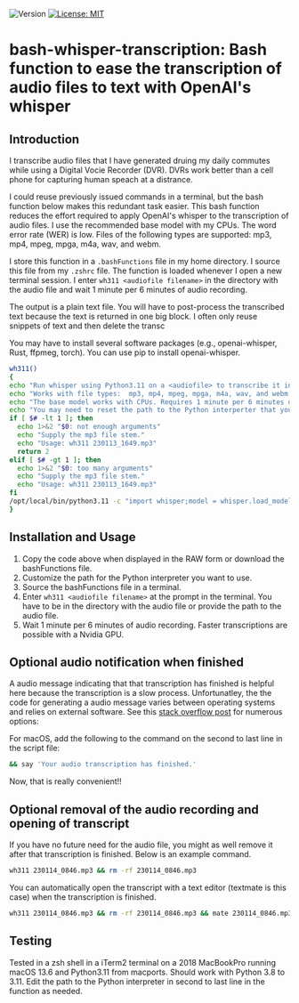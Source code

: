 ![Version](https://img.shields.io/static/v1?label=bash-whisper-transcription&message=0.2&color=brightcolor)
[![License: MIT](https://img.shields.io/badge/License-MIT-blue.svg)](https://opensource.org/licenses/MIT)


# bash-whisper-transcription: Bash function to ease the transcription of audio files to text with OpenAI's whisper

## Introduction
I transcribe audio files that I have generated druing my daily commutes while using a Digital Vocie Recorder (DVR).
DVRs work better than a cell phone for capturing human speach at a distrance.

I could reuse previously issued commands in a terminal, but the bash function below makes this redundant task easier.
This bash function reduces the effort required to apply OpenAI's whisper to the transcription of audio files.
I use the recommended base model with my CPUs.
The word error rate (WER) is low.
Files of the following types are supported: mp3, mp4, mpeg, mpga, m4a, wav, and webm.

I store this function in a `.bashFunctions` file in my home directory.
I source this file from my `.zshrc` file.
The function is loaded whenever I open a new terminal session.
I enter `wh311 <audiofile filename>` in the directory with the audio file and wait 1 minute per 6 minutes of audio recording.

The output is a plain text file.
You will have to post-process the transcribed text because the text is returned in one big block.
I often only reuse snippets of text and then delete the transc

You may have to install several software packages (e.g., openai-whisper, Rust, ffpmeg, torch).
You can use pip to install openai-whisper.

```bash
wh311()
{
echo "Run whisper using Python3.11 on a <audiofile> to transcribe it into text."
echo "Works with file types:  mp3, mp4, mpeg, mpga, m4a, wav, and webm."
echo "The base model works with CPUs. Requires 1 minute per 6 minutes of audio."
echo "You may need to reset the path to the Python interperter that you want to use."
if [ $# -lt 1 ]; then
  echo 1>&2 "$0: not enough arguments"
  echo "Supply the mp3 file stem."
  echo "Usage: wh311 230113_1649.mp3"
  return 2
elif [ $# -gt 1 ]; then
  echo 1>&2 "$0: too many arguments"
  echo "Supply the mp3 file stem."
  echo "Usage: wh311 230113_1649.mp3"
fi
/opt/local/bin/python3.11 -c "import whisper;model = whisper.load_model('base');result = model.transcribe('$1');print(result['text'])" > $1.txt
}
```

## Installation and Usage
1. Copy the code above when displayed in the RAW form or download the bashFunctions file.
2. Customize the path for the Python interpreter you want to use.
3. Source the bashFunctions file in a terminal.
4. Enter `wh311 <audiofile filename>` at the prompt in the terminal. You have to be in the directory with the audio file or provide the path to the audio file.
5. Wait 1 minute per 6 minutes of audio recording. Faster transcriptions are possible with a Nvidia GPU.

## Optional audio notification when finished
A audio message indicating that that transcription has finished is helpful here because the transcription is a slow process.
Unfortunatley, the the code for generating a audio message varies between operating systems and relies on external software.
See this [stack overflow post](https://stackoverflow.com/questions/16573051/sound-alarm-when-code-finishes) for numerous options: 

For macOS, add the following to the command on the second to last line in the script file:

```bash
&& say 'Your audio transcription has finished.'
```
Now, that is really convenient!!

## Optional removal of the audio recording and opening of transcript

If you have no future need for the audio file, you might as well remove it after that transcription is finished.
Below is an example command.

```bash
wh311 230114_0846.mp3 && rm -rf 230114_0846.mp3
```

You can automatically open the transcript with a text editor (textmate is this case) when the transcription is finished.

```bash
wh311 230114_0846.mp3 && rm -rf 230114_0846.mp3 && mate 230114_0846.mp3.txt &
```

   
## Testing
Tested in a zsh shell in a iTerm2 terminal on a 2018 MacBookPro running macOS 13.6 and Python3.11 from macports. 
Should work with Python 3.8 to 3.11. 
Edit the path to the Python interpreter in second to last line in the function as needed.

